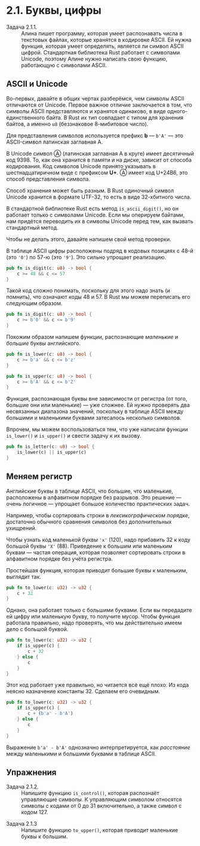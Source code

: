 # 2.1. Буквы, цифры

<dl>
  <dt>Задача 2.1.1.</dt>
  <dd>
  Алина пишет программу, которая умеет распознавать числа в текстовых файлах, которые хранятся в кодировке ASCII.
  Ей нужна функция, которая умеет определять, является ли символ ASCII цифрой.
  Стандартная библиотека Rust работает с символами Unicode, поэтому Алине нужно написать свою функцию, работающую с символами ASCII.
  </dd>
</dl>

## ASCII и Unicode

Во-первых, давайте в общих чертах разберёмся, чем символы ASCII отличаются от Unicode.
Первое важное отличие заключается в том, что символы ASCII представляются и хранятся одинаково, в виде одного-единственного байта.
В Rust их тип совпадает с типом для хранения байтов, а именно `u8` (беззнаковое 8-мибитовое число).

Для представления символов используется префикс **b** — `b'A'` — это ASCII-символ латинская заглавная A.

В Unicode символ Ⓐ (латинская заглавная A в круге) имеет десятичный код 9398.
То, как она хранится в памяти и на диске, зависит от способа кодирования.
Код символов Unicode принято указывать в шестнадцатиричном виде с префиксом **U+**.
Ⓐ имеет код U+24B6, это способ представления символа.

Способ хранения может быть разным.
В Rust одиночный символ Unicode хранится в формате UTF-32, то есть в виде 32-хбитного числа.

В стандартной библиотеке Rust есть метод `is_ascii_digit()`, но он работает только с символами Unicode.
Если мы оперируем байтами, нам придётся переводить их в символы Unicode перед тем, как вызвать стандартный метод.

Чтобы не делать этого, давайте напишем свой метод проверки.

В таблице ASCII цифры расположены подряд в кодовых позициях с 48-й (это `'0'`) по 57-ю (это `'9'`).
Это сильно упрощает реализацию.

```rust
pub fn is_digit(c: u8) -> bool {
    c >= 48 && c <= 57
}
```

Такой код сложно понимать, поскольку для этого надо знать (и помнить), что означают коды 48 и 57.
В Rust мы можем переписать его следующим образом.

```rust
pub fn is_digit(c: u8) -> bool {
    c >= b'0' && c <= b'9'
}
```

Похожим образом напишем функции, распознающие *маленькие* и *большие* буквы английского.

```rust
pub fn is_lower(c: u8) -> bool {
    c >= b'a' && c <= b'z'
}

pub fn is_upper(c: u8) -> bool {
    c >= b'A' && c <= b'Z'
}
```

Функция, распознающая буквы вне зависимости от регистра (от того, большие они или маленькие) — уже сложнее.
Ей нужно проверять два несвязанных диапазона значений, поскольку в таблице ASCII между большими и маленькими буквами затесалось несколько символов.

Впрочем, мы можем воспользоваться тем, что уже написали функции `is_lower()` и `is_upper()` и свести задачу к их вызову.

```rust
pub fn is_letter(c: u8) -> bool {
    is_lower(c) || is_upper(c)
}
```

## Меняем регистр

Английские буквы в таблице ASCII, что большие, что маленькие, расположены в алфавитном порядке без разрывов.
Это решение — очень логичное — упрощает большое количество практических задач.

Например, чтобы сортировать строки в *лексикографическом порядке*, достаточно обычного сравнения символов без дополнительных ухищрений.

Чтобы узнать код маленькой буквы `'x'` (120), надо прибавить 32 к коду большой буквы `'X'` (88).
Приведение к большим или маленьким буквам — частая операция, которая позволяет сортировать строки в алфавитном порядке без учёта регистра.

Простейшая функция, которая приводит большие буквы к маленьким, выглядит так.

```rust
pub fn to_lower(c: u32) -> u32 {
    c + 32
}
```

Однако, она работает только с большими буквами. Если вы передадите ей цифру или маленькую букву, то получите мусор.
Чтобы функция работала правильно, надо проверять, что мы действительно имеем дело с большой буквой.

```rust
pub fn to_lower(c: u32) -> u32 {
    if is_upper(c) {
        c + 32
    } else {
        c
    }
}
```

Этот код работает уже правильно, но читается всё ещё плохо.
Из кода неясно назначение константы 32.
Сделаем его очевидным.

```rust
pub fn to_lower(c: u32) -> u32 {
    if is_upper(c) {
        c + (b'a' - b'A')
    } else {
        c
    }
}
```

Выражение `b'a' - b'A'` однозначно интерпретируется, как *расстояние* между маленькими и большими буквами в таблице ASCII.

## Упражнения

<dl>
  <dt>Задача 2.1.2.</dt>
  <dd>
  Напишите функцию <code>is_control()</code>, которая распознаёт управляющие символы.
  К управляющим символом относятся символы с кодами от 0 до 31 включительно, а также символ с кодом 127.
  </dd>
</dl>

<dl>
  <dt>Задача 2.1.3</dt>
  <dd>
  Напишите функцию <code>to_upper()</code>, которая приводит маленькие буквы к большим.
  </dd>
</dl>